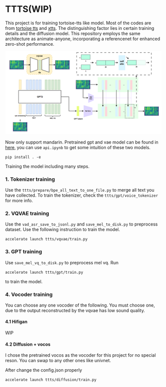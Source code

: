 # TTTS(WIP)

This project is for training tortoise-tts like model.
Most of the codes are from [tortoise tts](https://github.com/neonbjb/tortoise-tts) and [xtts](https://github.com/coqui-ai/TTS/tree/dev/TTS/tts/layers/xtts).
The distinguishing factor lies in certain training details and the diffusion model. This repository employs the same architecture as animate-anyone, incorporating a referencenet for enhanced zero-shot performance.

![image](arch.png)

Now only support mandarin.
Pretrained gpt and vae model can be found in [here](https://huggingface.co/adelacvg/TTTS/tree/main), you can use `api.ipynb` to get some intuition of these two models.

```
pip install . -e
```
Training the model including many steps.

### 1. Tokenizer training
Use the `ttts/prepare/bpe_all_text_to_one_file.py` to merge all text you have collected. To train the tokenizer, check the `ttts/gpt/voice_tokenizer` for more info.

### 2. VQVAE training
Use the `vad_asr_save_to_jsonl.py` and `save_mel_to_disk.py` to preprocess dataset.
Use the following instruction to train the model.
```
accelerate launch ttts/vqvae/train.py
```

### 3. GPT training
Use `save_mel_vq_to_disk.py` to preprocess mel vq. Run
```
accelerate launch ttts/gpt/train.py
```
to train the model.

### 4. Vocoder training
You can choose any one vocoder of the following. You must choose one, due to the output reconstructed by the vqvae has low sound quality.
#### 4.1 Hifigan
WIP
#### 4.2 Diffusion + vocos
I chose the pretrained vocos as the vocoder for this project for no special reson. You can swap to any other ones like univnet.

After change the config.json properly
```
accelerate launch ttts/diffusion/train.py
```


